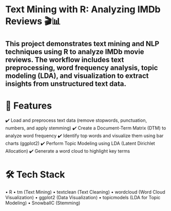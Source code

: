 # Text Mining with R: Analyzing IMDb Reviews 🎬📊
## This project demonstrates text mining and NLP techniques using R to analyze IMDb movie reviews. The workflow includes text preprocessing, word frequency analysis, topic modeling (LDA), and visualization to extract insights from unstructured text data.

# 📌 Features
✔️ Load and preprocess text data (remove stopwords, punctuation, numbers, and apply stemming)
✔️ Create a Document-Term Matrix (DTM) to analyze word frequency
✔️ Identify top words and visualize them using bar charts (ggplot2)
✔️ Perform Topic Modeling using LDA (Latent Dirichlet Allocation)
✔️ Generate a word cloud to highlight key terms
# 🛠️ Tech Stack
•	R
•	tm (Text Mining)
•	textclean (Text Cleaning)
•	wordcloud (Word Cloud Visualization)
•	ggplot2 (Data Visualization)
•	topicmodels (LDA for Topic Modeling)
•	SnowballC (Stemming)
